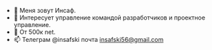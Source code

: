 - 👋 Меня зовут Инсаф.
- 🌱 Интересует управление командой разработчиков и проектное управление.
- 💞️ От 500к net.
- 📫 Телеграм @insafski почта insafski56@gmail.com

<!---
insafski/insafski is a ✨ special ✨ repository because its `README.md` (this file) appears on your GitHub profile.
You can click the Preview link to take a look at your changes.
--->
